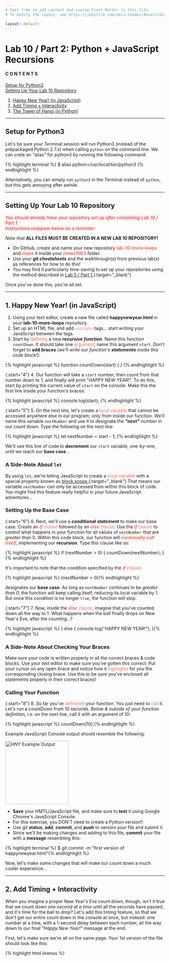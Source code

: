```yaml
---
# Feel free to add content and custom Front Matter to this file.
# To modify the layout, see https://jekyllrb.com/docs/themes/#overriding-theme-defaults

layout: default
---
```


<script src="https://cdn.mathjax.org/mathjax/latest/MathJax.js?config=TeX-AMS-MML_HTMLorMML" type="text/javascript"></script>
<!-- http://www.iangoodfellow.com/blog/jekyll/markdown/tex/2016/11/07/latex-in-markdown.html -->

# Lab 10 / Part 2: Python + JavaScript Recursions     

#### C O N T E N T S  
<a href="#setup">Setup for Python3</a>  
<a href="#repo">Setting Up Your Lab 10 Repository</a>
1. <a href="#hny">Happy New Year! (in JavaScript)</a>
2. <a href="#timing">Add Timing + Interactivity</a>
3. <a href="#hanoi">The Tower of Hanoi (in Python)</a>
<!-- 4. <a href="#bmi">Calculating Body Mass Index  (BMI) in Python</a> -->

* * *

<a id="setup"></a>
## Setup for Python3   

Let's be sure your Terminal session will run Python3 (instead of the prepackaged Python 2.7.x) when calling `python` on the command line. We can crete an "alias" for python3 by running the following command:  

  {% highlight terminal %}
  $ alias python=/usr/local/bin/python3 {% endhighlight %}

Alternatively, you can simply run `python3` in the Terminal instead of `python`, but this gets annoying after awhile.  

* * *  

<a id="repo"></a>
## Setting Up Your Lab 10 Repository  

<span style="color: red;">_You should already have your repository set up after completing Lab 10 / Part 1.<br>Instructions reappear below as a reminder:_</span>   

_Note that_ **ALL FILES MUST BE CREATED IN A NEW LAB 10 REPOSITORY!**  
* On GitHub, create and name your new repository <span style="color: tomato;">**lab-10-more-loops**</span> and <span style="color: tomato;">**clone**</span> it inside your <span style="color: tomato;">**/mtec1003**</span> folder.  
* Use your _**git cheatsheets**_ and the walkthrough(s) from previous lab(s) as references for how to do this!  
* You may find it particularly time-saving to set up your repositories using the method described in [Lab 5 / Part 1.](https://einbahnstrasse.github.io/Goldford-MTEC1003-OL04/labs/05/lab-05-part1-js-basics.html){:target="_blank"}  

Once you've done this, you're all set.  

* * *  

<a id="hny"></a>
## 1. Happy New Year! (in JavaScript)  

1. Using your text editor, create a new file called **happynewyear.html** in your **lab-10-more-loops** repository.  
2. Set up an HTML file, and add <span style="color: tomato;">`<script>`</span> tags… start writing your JavaScript between the tags.  
3. Start by <span style="color: tomato;">defining</span> a new _**recursive function**_. Name this function `countDown`. It should take one <span style="color: tomato;">argument</span>; name this argument `start`. Don't forget to **add braces** (_we'll write our function's **statements** inside this code block!_):  

{% highlight javascript %}
function countDown(start) {
  } {% endhighlight %}

{:start="4"}
4. Our function will take a `start` number, then count from that number down to 1, and finally will print "HAPPY NEW YEAR!". To do this, start by printing the current value of `start` on the console. Make this the first line inside your function's braces:  

{% highlight javascript %}
console.log(start); {% endhighlight %}

{:start="5"}
5. On the next line, let's create a <span style="color: tomato;">local variable</span> that cannot be accessed anywhere else in our program; only from inside our function. We'll name this variable `nextNumber` and use it to designate the _**"next"**_ number in our count down. Type the following on the next line:  

{% highlight javascript %}
let nextNumber = start - 1; {% endhighlight %}

We'll use this line of code to **decrement** our `start` variable, one-by-one, until we reach our **base case**...  

### A Side-Note About `let`  

By using `let`, we're telling JavaScript to create a <span style="color: tomato;">local variable</span> with a special property known as [block scope.](https://www.w3schools.com/js/js_let.asp){:target="_blank"} That means our variable `nextNumber` can only be accessed from within this block of code. You might find this feature really helpful in your future JavaScript adventures...  

### Setting Up the Base Case    

{:start="6"}
6. Next, we'll use a _**conditional statement**_ to make our base case. Create an <span style="color: tomato;">_**if** clause_</span> followed by an <span style="color: tomato;">_**else** clause_</span>. Use the <span style="color: tomato;">_**if** clause_</span> to control what happens in your function for all values of `nextNumber` that are _greater than_ 0. Within this code block, our function will <span style="color: tomato;">_**continually call itself**_</span>, implementing our **recursion**. Type this clause like so:  

{% highlight javascript %}
if (nextNumber > 0) {
    countDown(nextNumber);
} {% endhighlight %}

It's important to note that the condition specified by the <span style="color: tomato;">_**if** clause_</span>:  

{% highlight javascript %}
(nextNumber > 0){% endhighlight %}

designates our **base case**. As long as `nextNumber` continues to be _greater than 0_, the function will keep calling itself, reducing its local variable by 1. But once this condition is no longer `true`, the function will stop.  

{:start="7"}
7. Now, inside the <span style="color: tomato;">_**else** clause_</span>, imagine that you've counted down all the way to 1. What happens when the ball finally drops on New Year's Eve, after the counting...?

{% highlight javascript %}
} else {
  console.log("HAPPY NEW YEAR!");
}{% endhighlight %}

### A Side-Note About Checking Your Braces  

Make sure your code is written properly in all the correct braces & code blocks. Use your text editor to make sure you've gotten this correct: Put your cursor on any open brace and notice how it <span style="color: tomato;">highlights</span> for you the corresponding closing brace. Use this to be sure you've enclosed all statements properly in their correct braces!  

### Calling Your Function  

{:start="8"}
8. So far you've <span style="color: tomato;">definined</span> your function. You just need to <span style="color: tomato;">call</span> it. Let's run a countDown from 10 seconds. _Below & outside of your function definition,_ i.e. on the next line, call it with an argument of 10:  

{% highlight javascript %}
countDown(10);{% endhighlight %}

Example JavaScript Console output should resemble the following:

<img src="/Goldford-MTEC1003-OL04/assets/hny.jsconsole.output.png" alt="HNY Example Output" width="200px">  

* **Save** your HMTL/JavaScript file, and make sure to **test** it using Google Chrome's JavaScript Console.  
* For this exercise, you DON'T need to create a Python version!!  
* Use git **status**, **add**, **commit**, and **push** to version your file and submit it.  
* Since we'll be making changes and adding to this file, **commit** your file with a **message** resembling this:  

{% highlight terminal %}
$ git commit -m "first version of happynewyear.html"{% endhighlight %}

Now, let's make some changes that will make our count down a much cooler experience...

* * *

<a id="timing"></a>
## 2. Add Timing + Interactivity  

When you imagine a proper New Year's Eve count down, though, isn't it true that we count down _one second at a time_ until all the seconds have passed, and it's time for the ball to drop? Let's add this timing feature, so that we don't get our entire count down in the console at once, but instead: one number at a time, with a 1-second delay between each number, all the way down to our final _"Happy New Year!"_ message at the end.

First, let's make sure we're all on the same page. Your 1st version of the file should look like this:  

{% highlight html linenos %}
<!DOCTYPE html>
<html lang="en" dir="ltr">
  <head>
    <meta charset="utf-8">
    <title></title>
  </head>
  <body>
    <script>
      function countDown(start) {
          console.log(start);

          let nextNumber = start - 1;

          if (nextNumber > 0) {
              countDown(nextNumber);
          } else {
            console.log("HAPPY NEW YEAR!");
          }
      }
      countDown(10);
    </script>
  </body>
</html>{% endhighlight %}

If your code doesn't yet look like this, make the necessary changes & corrections to be sure it's working before moving on. <span style="color: tomato;">_Your line numbers do not have to match mine,_</span> but for ease of communication, I'll be referring to the line numbers above for the rest of this exercise...  

### Asking the User  

By now, you should remember how to ask the user for input. We want to ask the user how many seconds there are until New Year's Eve. Then, we'll **pass** this as an **argument** to our function, which will count down from a user-supplied number. _Where do you think we should ask for user input?_ If you guessed between the function definition and call, then you're right!

{:start="9"}
9. Insert a new line 20, between the function **definition** and its **call**, and ask the user for input:
  - **Declare** a new variable for this user input. You can call it `count`.
  - Set it equal to a prompt. Ask them _"How many seconds there are until New Year's Eve?"_ or something like that.
  - Don't forget to **convert** the user response to an integer.
  - You can do _all of this_ in 1 line of code. Can you think of how to do it?
10. User input will be stored inside your new variable. **Pass** this to your function **call** as its argument.
  - _(HINT: You don't need to make a new line of code for this step! You just need to change the function call, i.e. line 20.)_  
11. **Test** this by **reloading** your file in Chrome.  
  - First you should see the prompt. Enter a number.  
  - Then, your function should count down from this number. Check the Console to be sure.  
  - Reload the page and try different numbers to be sure it's working.  

* Use git **status**, **add**, **commit**, and **push** to update your file.  
* Your **commit message** can resemble this:  

{% highlight terminal %}
$ git commit -m "adding user input feature to happynewyear.html"{% endhighlight %}

### Add a Time Delay  

One last feature to add! We want the numbers to count down like we do in real life: 1 second at a time.  

{:start="12"}
12. Inside your <span style="color: tomato;">_**if** clause_</span> let's add a delay by making a change on line 15. On this line, we'll use the JavaScript function [setTimeout()](https://www.w3schools.com/jsref/met_win_settimeout.asp){:target="_blank"} to make sure our new `countDown()` function calls itself with a 1-second delay.

JavaScript's [setTimeout()](https://www.w3schools.com/jsref/met_win_settimeout.asp){:target="_blank"} function works like this:

{% highlight javascript %}
setTimeout(function, milliseconds, param1, param2, ...){% endhighlight %}

where `function` will be the name of a function to be called after a specific time delay (in our case, this will be our `countDown` function), and `milliseconds` is the time delay (for us, we're targeting 1 second, or 1000 milliseconds).

The optional parameters `param1` and `param2` are placeholders for any **arguments** we must **pass** to our named function (i.e. `countDown`).  What was that variable we passed to `countDown()` written in our original line 15? That variable will substitute `param1` in the formula above.

So, change line 15 so that it looks like this (i.e. inside your <span style="color: tomato;">_**if** clause_</span>):

{% highlight javascript %}
if (nextNumber > 0) {
    setTimeout(countDown, 1000, nextNumber);
}{% endhighlight %}

This ensures that your function calls itself _every 1 second_.  

Let's add the same delay to our final _"Happy New Year!"_ message. Inside your <span style="color: tomato;">_**else** clause_</span>, change line 17 to the following:  

{% highlight javascript %}
} else {
  setTimeout(function(){console.log("HAPPY NEW YEAR!");}, 1000, nextNumber);
}{% endhighlight %}

We've just **defined** a function inside the `setTimeout()` function: instead of naming a pre-existing function as the first argument to `setTimeout()`, now we've just included our original print message as its own function!  

Now, when you test your function, it should not only count down from a user-defined number of seconds; it should post each message to the console with a 1-second delay!  

* **Save** your HMTL/JavaScript file, and make sure to **test** it using Google Chrome's JavaScript Console.  
* For this exercise, you DON'T need to create a Python version!!  
* Use git **status**, **add**, **commit**, and **push** to version your file and submit it.  
* Your **commit message** can resemble this:  

{% highlight terminal %}
$ git commit -m "adding timing feature to happynewyear.html"{% endhighlight %}

* * *  

<a id="hanoi"></a>
## 3. The Tower of Hanoi (in Python)  

By now you should have watched a lovely video by Professor Thorsten Altenkirch, explaining the [Tower of Hanoi](https://en.wikipedia.org/wiki/Tower_of_Hanoi){:target="_blank"} problem and how to implement it in Python:  

<iframe src="https://www.youtube.com/embed/8lhxIOAfDss" width="560" height="315" frameborder="0"></iframe>

Your task : <span style="color: tomato;">transcribe the Python code in this video into a working Python script.</span> Fortunately, the examples given in the video are very clear, so you should be able to watch the video again and simply type out the same code you see on your screen.

_(In the video, Prof. Altenkirch uses [Jupyter Notebook](https://jupyter.org/){:target="_blank"} to write Python in the browser, but <span style="color: tomato;">you don't need Jupyter to write your code!</span> Just like the other Python files you create for this class, make your transcription in your text editor, then debug in the Terminal.)_

So, create a new file in your text editor called **hanoi.py** and start typing the code you learn from the video. Be sure to include function **definitions** for `move()` and `hanoi()`, and don't forget a **base case** inside your `hanoi()` function!  

Your last line should **call** the `hanoi()` function exactly as he's done in the video (i.e. using the same arguments: 4, "A", "B", "C"), and should produce the following output when you run it in Terminal:  

{% highlight terminal %}
$ python3 /path/to/hanoi.py
Move disc from A to B!
Move disc from A to C!
Move disc from B to C!
Move disc from A to B!
Move disc from C to A!
Move disc from C to B!
Move disc from A to B!
Move disc from A to C!
Move disc from B to C!
Move disc from B to A!
Move disc from C to A!
Move disc from B to C!
Move disc from A to B!
Move disc from A to C!
Move disc from B to C!{% endhighlight %}

* **Save** your Python file, and make sure to **test** it on your Terminal's command line.  
* For this exercise, you DON'T need to create a JavaScript version!!  
* Use git **status**, **add**, **commit**, and **push** to version your file and submit it.  

* * *






1. Using your text editor, create a new file called **whichfloor.html** in your **lab-10-more-loops** repository.  
2. Set up an HTML file, and add <span style="color: tomato;">`<script>`</span> tags… start writing your JavaScript between the tags.  
3. **Declare** a variable called <span style="color: tomato;">`maximum_stories`</span> and **initialize** it with a **value** of your choice. In other words: Decide how many floors your building should have.  
3. Ask the user which floor they work on (_"On what floor of the building is your office?"_).  
4. If the user enters a number _greater than_ <span style="color: tomato;">`maximum_stories`</span>, format + print an <span style="color: tomato;">**error message**</span> telling the user:  
  - what number they entered,  
  - how many floors are in the building, and  
  - ask them to enter a valid number.  
5. Print this same message to the JavaScript Console; so that we we can keep a record of what the user entered.  
6. If the user enters a valid number, format + print some kind of _"Congratulations!"_ message.  
7. Use a <span style="color: tomato;">_**while loop**_</span> to accomplish this. Your loop should keep asking the user to enter a satisfactory number and should do so for as many times as necessary; until finally the user returns a number within the bounds of your <span style="color: tomato;">`maximum_stories`</span> variable.  
8. **Save** your HMTL/JavaScript file, and make sure to **test** it using the JavaScript Console.
9. Try **initializing** your program with different values for your <span style="color: tomato;">`maximum_stories`</span> variable. For example, if you original set `maximum_stories` to a value of 10, increase it to 20 or some other value of your choice. Change this number at the start of your JavaScript program, **save** your HTML file in the text editor and **refresh** your program in Chrome. **Test** to make sure that your new values are reflected in the error messages thrown by your **while loop** program.  

Example JavaScript Console output should resemble the following:  

<img src="/Goldford-MTEC1003-OL04/assets/stories.example.png" alt="Stories Example Output" width="600">  

* Once you know it works, recreate a version of this in Python:  
  - In your text editor, create a new file called **whichfloor.py** in your **lab-10-more-loops** repository.  
  - Don't bother setting up HTML tags; no need for this in Python!  
  - Repeat steps 3-9 above, carefully recalling how Python syntax differs from JavaScript (_e.g. how will you ask the user for input in Python?_).  
  - **Save** your Python script, and make sure to **test** it by running Python on your Terminal's command line.  
* Use git **status**, **add**, **commit**, and **push** to version your two files and submit them.  

Make sure all your files are included in your **lab-10-more-loops** repo folder, and don't forget to **add**, **commit**, and **push** any additional changes! Use your [_git cheatsheet_ (from lab 3)](/Goldford-MTEC1003-OL04/labs/03/lab-03-git-intro.html){:target="_blank"} if you need it!  

At the end of Lab 10 / Part 1, your **lab-10-more-loops** folder should include the following files:  
  * gimmymynumber.html  
  * gimmymynumber.py  
  * whichfloor.html  
  * whichfloor.py  

When finished, move on to [Lab 10 / Part 2: Python + JavaScript Recursions](/Goldford-MTEC1003-OL04/labs/10/lab-10-part2-recursios.html){:target="_blank"}

* * *
